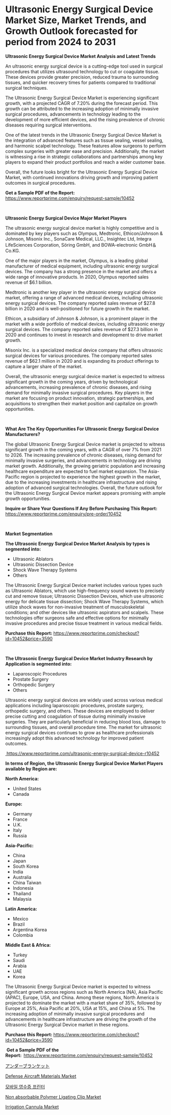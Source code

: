 <p><h1>Ultrasonic Energy Surgical Device Market Size, Market Trends, and Growth Outlook forecasted for period from 2024 to 2031</h1></p><p><strong>Ultrasonic Energy Surgical Device Market Analysis and Latest Trends</strong></p>
<p><p>An ultrasonic energy surgical device is a cutting-edge tool used in surgical procedures that utilizes ultrasound technology to cut or coagulate tissue. These devices provide greater precision, reduced trauma to surrounding tissues, and quicker recovery times for patients compared to traditional surgical techniques.</p><p>The Ultrasonic Energy Surgical Device Market is experiencing significant growth, with a projected CAGR of 7.20% during the forecast period. This growth can be attributed to the increasing adoption of minimally invasive surgical procedures, advancements in technology leading to the development of more efficient devices, and the rising prevalence of chronic diseases requiring surgical interventions.</p><p>One of the latest trends in the Ultrasonic Energy Surgical Device Market is the integration of advanced features such as tissue sealing, vessel sealing, and harmonic scalpel technology. These features allow surgeons to perform complex surgeries with greater ease and precision. Additionally, the market is witnessing a rise in strategic collaborations and partnerships among key players to expand their product portfolios and reach a wider customer base.</p><p>Overall, the future looks bright for the Ultrasonic Energy Surgical Device Market, with continued innovations driving growth and improving patient outcomes in surgical procedures.</p></p>
<p><strong>Get a Sample PDF of the Report:&nbsp;</strong> <a href="https://www.reportprime.com/enquiry/request-sample/10452">https://www.reportprime.com/enquiry/request-sample/10452</a></p>
<p>&nbsp;</p>
<p><strong>Ultrasonic Energy Surgical Device Major Market Players</strong></p>
<p><p>The ultrasonic energy surgical device market is highly competitive and is dominated by key players such as Olympus, Medtronic, Ethicon/Johnson & Johnson, Misonix Inc., SonaCare Medical, LLC., Insightec Ltd, Integra LifeSciences Corporation, Söring GmbH, and BOWA-electronic GmbH＆Co.KG.</p><p>One of the major players in the market, Olympus, is a leading global manufacturer of medical equipment, including ultrasonic energy surgical devices. The company has a strong presence in the market and offers a wide range of innovative products. In 2020, Olympus reported sales revenue of $6.1 billion.</p><p>Medtronic is another key player in the ultrasonic energy surgical device market, offering a range of advanced medical devices, including ultrasonic energy surgical devices. The company reported sales revenue of $27.8 billion in 2020 and is well-positioned for future growth in the market.</p><p>Ethicon, a subsidiary of Johnson & Johnson, is a prominent player in the market with a wide portfolio of medical devices, including ultrasonic energy surgical devices. The company reported sales revenue of $27.3 billion in 2020 and continues to invest in research and development to drive market growth.</p><p>Misonix Inc. is a specialized medical device company that offers ultrasonic surgical devices for various procedures. The company reported sales revenue of $62.1 million in 2020 and is expanding its product offerings to capture a larger share of the market.</p><p>Overall, the ultrasonic energy surgical device market is expected to witness significant growth in the coming years, driven by technological advancements, increasing prevalence of chronic diseases, and rising demand for minimally invasive surgical procedures. Key players in the market are focusing on product innovation, strategic partnerships, and acquisitions to strengthen their market position and capitalize on growth opportunities.</p></p>
<p>&nbsp;</p>
<p><strong>What Are The Key Opportunities For Ultrasonic Energy Surgical Device Manufacturers?</strong></p>
<p><p>The global Ultrasonic Energy Surgical Device market is projected to witness significant growth in the coming years, with a CAGR of over 7% from 2021 to 2026. The increasing prevalence of chronic diseases, rising demand for minimally invasive surgeries, and advancements in technology are driving market growth. Additionally, the growing geriatric population and increasing healthcare expenditure are expected to fuel market expansion. The Asia-Pacific region is projected to experience the highest growth in the market, due to the increasing investments in healthcare infrastructure and rising adoption of advanced surgical technologies. Overall, the future outlook for the Ultrasonic Energy Surgical Device market appears promising with ample growth opportunities.</p></p>
<p><strong>Inquire or Share Your Questions If Any Before Purchasing This Report:</strong> <a href="https://www.reportprime.com/enquiry/pre-order/10452">https://www.reportprime.com/enquiry/pre-order/10452</a></p>
<p>&nbsp;</p>
<p><strong>Market Segmentation</strong></p>
<p><strong>The Ultrasonic Energy Surgical Device Market Analysis by types is segmented into:</strong></p>
<p><ul><li>Ultrasonic Ablators</li><li>Ultrasonic Dissection Device</li><li>Shock Wave Therapy Systems</li><li>Others</li></ul></p>
<p><p>The Ultrasonic Energy Surgical Device market includes various types such as Ultrasonic Ablators, which use high-frequency sound waves to precisely cut and remove tissue; Ultrasonic Dissection Devices, which use ultrasonic energy for delicate tissue dissection; Shock Wave Therapy Systems, which utilize shock waves for non-invasive treatment of musculoskeletal conditions; and other devices like ultrasonic aspirators and scalpels. These technologies offer surgeons safe and effective options for minimally invasive procedures and precise tissue treatment in various medical fields.</p></p>
<p><strong>Purchase this Report:&nbsp;</strong><a href="https://www.reportprime.com/checkout?id=10452&price=3590">https://www.reportprime.com/checkout?id=10452&price=3590</a></p>
<p>&nbsp;</p>
<p><strong>The Ultrasonic Energy Surgical Device Market Industry Research by Application is segmented into:</strong></p>
<p><ul><li>Laparoscopic Procedures</li><li>Prostate Surgery</li><li>Orthopedic Surgery</li><li>Others</li></ul></p>
<p><p>Ultrasonic energy surgical devices are widely used across various medical applications including laparoscopic procedures, prostate surgery, orthopedic surgery, and others. These devices are employed to deliver precise cutting and coagulation of tissue during minimally invasive surgeries. They are particularly beneficial in reducing blood loss, damage to surrounding tissues, and overall procedure time. The market for ultrasonic energy surgical devices continues to grow as healthcare professionals increasingly adopt this advanced technology for improved patient outcomes.</p></p>
<p><a href="https://www.reportprime.com/ultrasonic-energy-surgical-device-r10452">&nbsp;https://www.reportprime.com/ultrasonic-energy-surgical-device-r10452</a></p>
<p><strong>In terms of Region, the Ultrasonic Energy Surgical Device Market Players available by Region are:</strong></p>
<p>
    <p> <strong> North America: </strong>
        <ul>
            <li>United States</li>
            <li>Canada</li>
        </ul>
        </p> 
    <p> <strong> Europe: </strong>
        <ul>
            <li>Germany</li>
            <li>France</li>
            <li>U.K.</li>
            <li>Italy</li>
            <li>Russia</li>
        </ul>
        </p> 
    <p> <strong> Asia-Pacific: </strong>
        <ul>
            <li>China</li>
            <li>Japan</li>
            <li>South Korea</li>
            <li>India</li>
            <li>Australia</li>
            <li>China Taiwan</li>
            <li>Indonesia</li>
            <li>Thailand</li>
            <li>Malaysia</li>
        </ul>
        </p> 
    <p> <strong> Latin America: </strong>
        <ul>
            <li>Mexico</li>
            <li>Brazil</li>
            <li>Argentina Korea</li>
            <li>Colombia</li>
        </ul>
        </p> 
    <p> <strong> Middle East & Africa: </strong>
        <ul>
            <li>Turkey</li>
            <li>Saudi</li>
            <li>Arabia</li>
            <li>UAE</li>
            <li>Korea</li>
        </ul>
    </p>
    </p>
<p><p>The Ultrasonic Energy Surgical Device market is expected to witness significant growth across regions such as North America (NA), Asia Pacific (APAC), Europe, USA, and China. Among these regions, North America is projected to dominate the market with a market share of 35%, followed by Europe at 25%, Asia Pacific at 20%, USA at 15%, and China at 5%. The increasing adoption of minimally invasive surgical procedures and advancements in healthcare infrastructure are driving the growth of the Ultrasonic Energy Surgical Device market in these regions.</p></p>
<p><strong>Purchase this Report: </strong><a href="https://www.reportprime.com/checkout?id=10452&price=3590">https://www.reportprime.com/checkout?id=10452&price=3590</a></p>
<p>&nbsp;<strong>Get a Sample PDF of the Report:&nbsp;&nbsp;</strong><a href="https://www.reportprime.com/enquiry/request-sample/10452">https://www.reportprime.com/enquiry/request-sample/10452</a></p>
<p><strong></strong></p>
<p><p><a href="https://github.com/joaejkdzgyljvo6/Market-Research-Report-List-1/blob/main/481824324047.md">アンダーブランケット</a></p><p><a href="https://issuu.com/reportprime-2/docs/defense-aircraft-materials-market-size-2030.pptx">Defense Aircraft Materials Market</a></p><p><a href="https://github.com/royErdmtyan906778/Market-Research-Report-List-1/blob/main/945389321893.md">모바일 영수증 프린터</a></p><p><a href="https://github.com/wusalecollins540tpqoz/Market-Research-Report-List-2/blob/main/non-absorbable-polymer-ligating-clip-market.md">Non absorbable Polymer Ligating Clip Market</a></p><p><a href="https://github.com/pjcfca/Market-Research-Report-List-2/blob/main/irrigation-cannula-market.md">Irrigation Cannula Market</a></p></p>